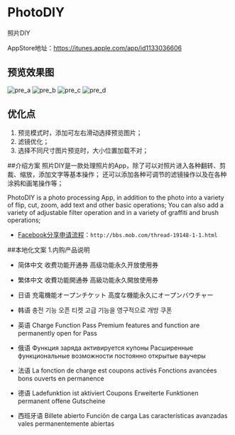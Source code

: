 PhotoDIY
==========
照片DIY

AppStore地址：https://itunes.apple.com/app/id1133036606

## 预览效果图
![pre_a](./doc/pre_a.png)
![pre_b](./doc/pre_b.png)
![pre_c](./doc/pre_c.png)
![pre_d](./doc/pre_d.png)

## 优化点
1. 预览模式时，添加可左右滑动选择预览图片；
2. 滤镜优化；
3. 选择不同尺寸图片预览时，大小位置加载不对；

##介绍方案
照片DIY是一款处理照片的App，除了可以对照片进入各种翻转、剪裁、缩放，添加文字等基本操作；
还可以添加各种可调节的滤镜操作以及在各种涂鸦和画笔操作等；

PhotoDIY is a photo processing App, in addition to the photo into a variety of flip, cut, zoom, add text and other basic operations;
You can also add a variety of adjustable filter operation and in a variety of graffiti and brush operations;

* [Facebook分享申请流程](http://bbs.mob.com/thread-19148-1-1.html)：`http://bbs.mob.com/thread-19148-1-1.html`


##本地化文案
1.内购产品说明

- 简体中文
收费功能开通券
高级功能永久开放使用券

- 繁体中文
收費功能開通券
高級功能永久開放使用券

- 日语
充電機能オープンチケット
高度な機能永久にオープンバウチャー

- 韩语
충전 기능 오픈 티켓
고급 기능을 영구적으로 개방 쿠폰

- 英语
Charge Function Pass
Premium features and function are permanently open for Pass

- 俄语
Функция заряда активируется купоны
Расширенные функциональные возможности постоянно открытые ваучеры

- 法语
La fonction de charge est coupons activés
Fonctions avancées bons ouverts en permanence

- 德语
Ladefunktion ist aktiviert Coupons
Erweiterte Funktionen permanent offene Gutscheine

- 西班牙语
Billete abierto Función de carga
Las características avanzadas vales permanentemente abiertas

